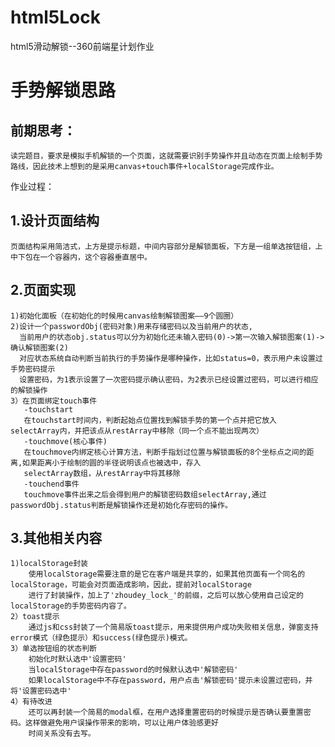 # html5Lock
html5滑动解锁--360前端星计划作业

# 手势解锁思路
## 前期思考：
	读完题目，要求是模拟手机解锁的一个页面，这就需要识别手势操作并且动态在页面上绘制手势路线，因此技术上想到的是采用canvas+touch事件+localStorage完成作业。
作业过程：
## 1.设计页面结构
	页面结构采用简洁式，上方是提示标题，中间内容部分是解锁面板，下方是一组单选按钮组，上中下包在一个容器内，这个容器垂直居中。
## 2.页面实现
	1)初始化面板（在初始化的时候用canvas绘制解锁图案——9个圆圈）
	2)设计一个passwordObj(密码对象)用来存储密码以及当前用户的状态,
	  当前用户的状态obj.status可以分为初始化还未输入密码(0)->第一次输入解锁图案(1)->确认解锁图案(2)
	  对应状态系统自动判断当前执行的手势操作是哪种操作，比如status=0，表示用户未设置过手势密码提示
	  设置密码，为1表示设置了一次密码提示确认密码，为2表示已经设置过密码，可以进行相应的解锁操作
	3）在页面绑定touch事件
	   -touchstart
	   在touchstart时间内，判断起始点位置找到解锁手势的第一个点并把它放入selectArray内，并把该点从restArray中移除（同一个点不能出现两次）
	   -touchmove(核心事件)
	   在touchmove内绑定核心计算方法，判断手指划过位置与解锁面板的8个坐标点之间的距离,如果距离小于绘制的圆的半径说明该点也被选中，存入
	   selectArray数组，从restArray中将其移除
	   -touchend事件
	   touchmove事件出来之后会得到用户的解锁密码数组selectArray,通过passwordObj.status判断是解锁操作还是初始化存密码的操作。
## 3.其他相关内容
	1)localStorage封装
		使用localStorage需要注意的是它在客户端是共享的，如果其他页面有一个同名的localStorage，可能会对页面造成影响，因此，提前对localStorage
		进行了封装操作，加上了'zhoudey_lock_'的前缀，之后可以放心使用自己设定的localStorage的手势密码内容了。
	2）toast提示
		通过js和css封装了一个简易版toast提示，用来提供用户成功失败相关信息，弹窗支持error模式（绿色提示）和success(绿色提示)模式。
	3）单选按钮组的状态判断
		初始化时默认选中'设置密码'
		当localStorage中存在password的时候默认选中'解锁密码'
		如果localStorage中不存在password，用户点击'解锁密码'提示未设置过密码，并将'设置密码选中'
	4）有待改进
		还可以再封装一个简易的modal框，在用户选择重置密码的时候提示是否确认要重置密码。这样做避免用户误操作带来的影响，可以让用户体验感更好
		时间关系没有去写。

